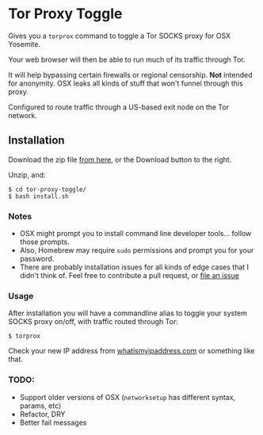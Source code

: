 # Tor Proxy Toggle

Gives you a `torprox` command to toggle a Tor SOCKS proxy for OSX Yosemite.

Your web browser will then be able to run much of its traffic through Tor.

It will help bypassing certain firewalls or regional censorship. **Not** intended for anonymity. OSX leaks all kinds of stuff that won't funnel through this proxy.

Configured to route traffic through a US-based exit node on the Tor network.

## Installation
Download the zip file [from here](https://github.com/eschaefer/tor-proxy-toggle/archive/master.zip), or the Download button to the right.

Unzip, and:

```
$ cd tor-proxy-toggle/
$ bash install.sh
```

### Notes
- OSX might prompt you to install command line developer tools... follow those prompts.
- Also, Homebrew may require `sudo` permissions and prompt you for your password.
- There are probably installation issues for all kinds of edge cases that I didn't think of. Feel free to contribute a pull request, or [file an issue](https://github.com/eschaefer/tor-proxy-toggle/issues)

### Usage

After installation you will have a commandline alias to toggle your system SOCKS proxy on/off, with traffic routed through Tor:

```
$ torprox
```

Check your new IP address from [whatismyipaddress.com](http://whatismyipaddress.com) or something like that.

### TODO:
- Support older versions of OSX (`networksetup` has different syntax, params, etc)
- Refactor, DRY
- Better fail messages
